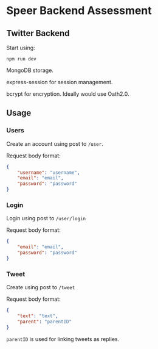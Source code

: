 # Speer Backend Assessment
## Twitter Backend

Start using: 
```
npm run dev
```

MongoDB storage.

express-session for session management.

bcrypt for encryption.
Ideally would use Oath2.0.

## Usage

### Users
Create an account using post to `/user`.

Request body format:

```json
{
    "username": "username",
    "email": "email",
    "password": "password"
}
```

### Login
Login using post to `/user/login`

Request body format:

```json
{
    "email": "email",
    "password": "password"
}
```

### Tweet
Create using post to `/tweet`

Request body format:

```json
{
    "text": "text",
    "parent": "parentID"
}
```
 `parentID` is used for linking tweets as replies.
